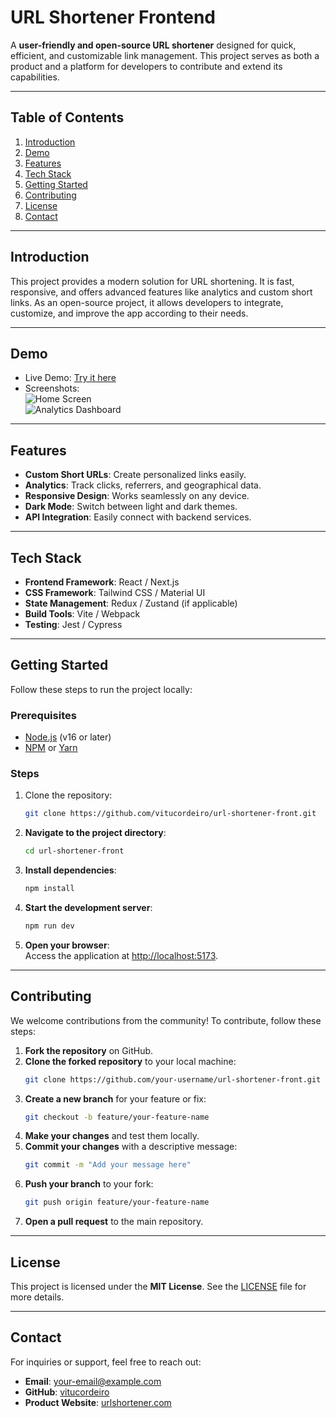 # URL Shortener Frontend

A **user-friendly and open-source URL shortener** designed for quick, efficient, and customizable link management. This project serves as both a product and a platform for developers to contribute and extend its capabilities.

---

## Table of Contents
1. [Introduction](#introduction)  
2. [Demo](#demo)  
3. [Features](#features)  
4. [Tech Stack](#tech-stack)  
5. [Getting Started](#getting-started)  
6. [Contributing](#contributing)  
7. [License](#license)  
8. [Contact](#contact)

---

## Introduction
This project provides a modern solution for URL shortening. It is fast, responsive, and offers advanced features like analytics and custom short links. As an open-source project, it allows developers to integrate, customize, and improve the app according to their needs.

---

## Demo
- Live Demo: [Try it here](https://your-live-demo-url.com)  
- Screenshots:  
  ![Home Screen](https://your-screenshot-url.com/home.png)  
  ![Analytics Dashboard](https://your-screenshot-url.com/dashboard.png)

---

## Features
- **Custom Short URLs**: Create personalized links easily.  
- **Analytics**: Track clicks, referrers, and geographical data.  
- **Responsive Design**: Works seamlessly on any device.  
- **Dark Mode**: Switch between light and dark themes.  
- **API Integration**: Easily connect with backend services.  

---

## Tech Stack
- **Frontend Framework**: React / Next.js  
- **CSS Framework**: Tailwind CSS / Material UI  
- **State Management**: Redux / Zustand (if applicable)  
- **Build Tools**: Vite / Webpack  
- **Testing**: Jest / Cypress  

---

## Getting Started
Follow these steps to run the project locally:

### Prerequisites
- [Node.js](https://nodejs.org/) (v16 or later)  
- [NPM](https://npmjs.com/) or [Yarn](https://yarnpkg.com/)  

### Steps
1. Clone the repository:
   ```bash
   git clone https://github.com/vitucordeiro/url-shortener-front.git

1. **Navigate to the project directory**:
    ```bash
    cd url-shortener-front
    ```

2. **Install dependencies**:
    ```bash
    npm install
    ```

3. **Start the development server**:
    ```bash
    npm run dev
    ```

4. **Open your browser**:  
   Access the application at [http://localhost:5173](http://localhost:5173).

---

## Contributing

We welcome contributions from the community! To contribute, follow these steps:

1. **Fork the repository** on GitHub.  
2. **Clone the forked repository** to your local machine:
    ```bash
    git clone https://github.com/your-username/url-shortener-front.git
    ```
3. **Create a new branch** for your feature or fix:
    ```bash
    git checkout -b feature/your-feature-name
    ```
4. **Make your changes** and test them locally.  
5. **Commit your changes** with a descriptive message:
    ```bash
    git commit -m "Add your message here"
    ```
6. **Push your branch** to your fork:
    ```bash
    git push origin feature/your-feature-name
    ```
7. **Open a pull request** to the main repository.  

---

## License

This project is licensed under the **MIT License**. See the [LICENSE](./LICENSE) file for more details.

---

## Contact

For inquiries or support, feel free to reach out:

- **Email**: [your-email@example.com](mailto:your-email@example.com)  
- **GitHub**: [vitucordeiro](https://github.com/vitucordeiro)  
- **Product Website**: [urlshortener.com](https://urlshortener.com)
